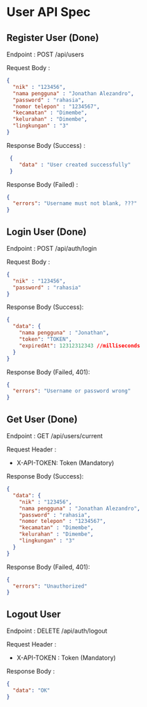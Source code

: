 # User API Spec

## Register User (Done)

Endpoint : POST /api/users

Request Body :

```json
{
  "nik" : "123456",
  "nama pengguna" : "Jonathan Alezandro",
  "password" : "rahasia",
  "nomor telepon" : "1234567",
  "kecamatan" : "Dimembe",
  "kelurahan" : "Dimembe",
  "lingkungan" : "3"
}
```

Response Body (Success) :

```json
 {
    "data" : "User created successfully"
 }
```

Response Body (Failed) : 

```json
{
  "errors": "Username must not blank, ???"
}
```

## Login User (Done)

Endpoint : POST /api/auth/login

Request Body : 

```json
{
  "nik" : "123456",
  "password" : "rahasia"
}
```

Response Body (Success):
```json
{
  "data": {
    "nama pengguna" : "Jonathan",
    "token": "TOKEN",
    "expiredAt": 12312312343 //milliseconds
  }
}
```

Response Body (Failed, 401):
```json
{
  "errors": "Username or password wrong" 
}
```

## Get User (Done)

Endpoint : GET /api/users/current

Request Header :

- X-API-TOKEN: Token (Mandatory)

Response Body (Success):
```json
{
  "data": {
    "nik" : "123456",
    "nama pengguna" : "Jonathan Alezandro",
    "password" : "rahasia",
    "nomor telepon" : "1234567",
    "kecamatan" : "Dimembe",
    "kelurahan" : "Dimembe",
    "lingkungan" : "3"
  }
}
```

Response Body (Failed, 401):
```json
{
  "errors": "Unauthorized" 
}
```

## Logout User 

Endpoint : DELETE /api/auth/logout

Request Header :

- X-API-TOKEN : Token (Mandatory)

Response Body :
```json
{
  "data": "OK"
}
```
